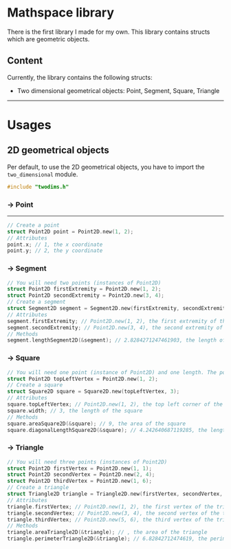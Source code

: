 # Mathspace library

There is the first library I made for my own. This library contains structs which are geometric objects.

## Content

Currently, the library contains the following structs:
- Two dimensional geometrical objects: Point, Segment, Square, Triangle

---

# Usages

## 2D geometrical objects

Per default, to use the 2D geometrical objects, you have to import the `two_dimensional` module.

```c
#include "twodims.h"
```

### → Point

---

```c
// Create a point
struct Point2D point = Point2D.new(1, 2);
// Attributes
point.x; // 1, the x coordinate
point.y; // 2, the y coordinate
```

### → Segment

```c
// You will need two points (instances of Point2D)
struct Point2D firstExtremity = Point2D.new(1, 2);
struct Point2D secondExtremity = Point2D.new(3, 4);
// Create a segment
struct Segment2D segment = Segment2D.new(firstExtremity, secondExtremity);
// Attributes
segment.firstExtremity; // Point2D.new(1, 2), the first extremity of the segment
segment.secondExtremity; // Point2D.new(3, 4), the second extremity of the segment
// Methods
segment.lengthSegment2D(&segment); // 2.8284271247461903, the length of the segment
```

### → Square

```c
// You will need one point (instance of Point2D) and one length. The point is the top left corner of the square.
struct Point2D topLeftVertex = Point2D.new(1, 2);
// Create a square
struct Square2D square = Square2D.new(topLeftVertex, 3);
// Attributes
square.topLeftVertex; // Point2D.new(1, 2), the top left corner of the square
square.width; // 3, the length of the square
// Methods
square.areaSquare2D(&square); // 9, the area of the square
square.diagonalLengthSquare2D(&square); // 4.242640687119285, the length of the diagonal of the square
```

### → Triangle

```c
// You will need three points (instances of Point2D)
struct Point2D firstVertex = Point2D.new(1, 1);
struct Point2D secondVertex = Point2D.new(2, 4);
struct Point2D thirdVertex = Point2D.new(1, 6);
// Create a triangle
struct Triangle2D triangle = Triangle2D.new(firstVertex, secondVertex, thirdVertex);
// Attributes
triangle.firstVertex; // Point2D.new(1, 2), the first vertex of the triangle
triangle.secondVertex; // Point2D.new(3, 4), the second vertex of the triangle
triangle.thirdVertex; // Point2D.new(5, 6), the third vertex of the triangle
// Methods
triangle.areaTriangle2D(&triangle); // , the area of the triangle
triangle.perimeterTriangle2D(&triangle); // 6.82842712474619, the perimeter of the triangle
```
